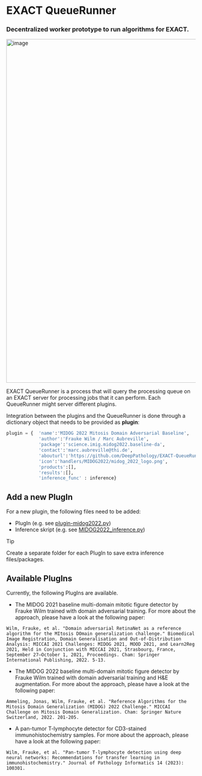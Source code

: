 # EXACT QueueRunner 
### Decentralized worker prototype to run algorithms for EXACT.

<img width="912" alt="image" src="https://user-images.githubusercontent.com/10051592/222464596-ca1574a2-f66b-413f-bf3e-094542f424b3.png">

EXACT QueueRunner is a process that will query the processing queue on an EXACT server for processing jobs that it can perform. Each QueueRunner
might server different plugins. 

Integration between the plugins and the QueueRunner is done through a dictionary object that needs to be provided as **plugin**:

```python 
plugin = {  'name':'MIDOG 2022 Mitosis Domain Adversarial Baseline',
            'author':'Frauke Wilm / Marc Aubreville', 
            'package':'science.imig.midog2022.baseline-da', 
            'contact':'marc.aubreville@thi.de', 
            'abouturl':'https://github.com/DeepPathology/EXACT-QueueRunner/', 
            'icon':'handlers/MIDOG2022/midog_2022_logo.png',
            'products':[],
            'results':[],
            'inference_func' : inference}
```

## Add a new PlugIn

For a new plugin, the following files need to be added:
- PlugIn (e.g. see [plugin-midog2022.py](QueueRunner/handlers/plugin-midog2022.py))
- Inference skript (e.g. see [MIDOG2022_inference.py](QueueRunner/handlers/MIDOG2022/MIDOG2022_inference.py))
> [!TIP]
> Create a separate folder for each PlugIn to save extra inference files/packages.

## Available PlugIns

Currently, the following PlugIns are available. 


- The MIDOG 2021 baseline multi-domain mitotic figure detector by Frauke Wilm trained with domain adversarial training. For more about the approach, please have a look at the following paper: 
```citation
Wilm, Frauke, et al. "Domain adversarial RetinaNet as a reference algorithm for the MItosis DOmain generalization challenge." Biomedical Image Registration, Domain Generalisation and Out-of-Distribution Analysis: MICCAI 2021 Challenges: MIDOG 2021, MOOD 2021, and Learn2Reg 2021, Held in Conjunction with MICCAI 2021, Strasbourg, France, September 27–October 1, 2021, Proceedings. Cham: Springer International Publishing, 2022. 5-13.
```

- The MIDOG 2022 baseline multi-domain mitotic figure detector by Frauke Wilm trained with domain adversarial training and H&E augmentation. For more about the approach, please have a look at the following paper: 
```citation
Ammeling, Jonas, Wilm, Frauke, et al. "Reference Algorithms for the Mitosis Domain Generalization (MIDOG) 2022 Challenge." MICCAI Challenge on Mitosis Domain Generalization. Cham: Springer Nature Switzerland, 2022. 201-205.
```

- A pan-tumor T-lymphocyte detector for CD3-stained immunohistochemistry samples. For more about the approach, please have a look at the following paper: 
```citation
Wilm, Frauke, et al. "Pan-tumor T-lymphocyte detection using deep neural networks: Recommendations for transfer learning in immunohistochemistry." Journal of Pathology Informatics 14 (2023): 100301.
```



